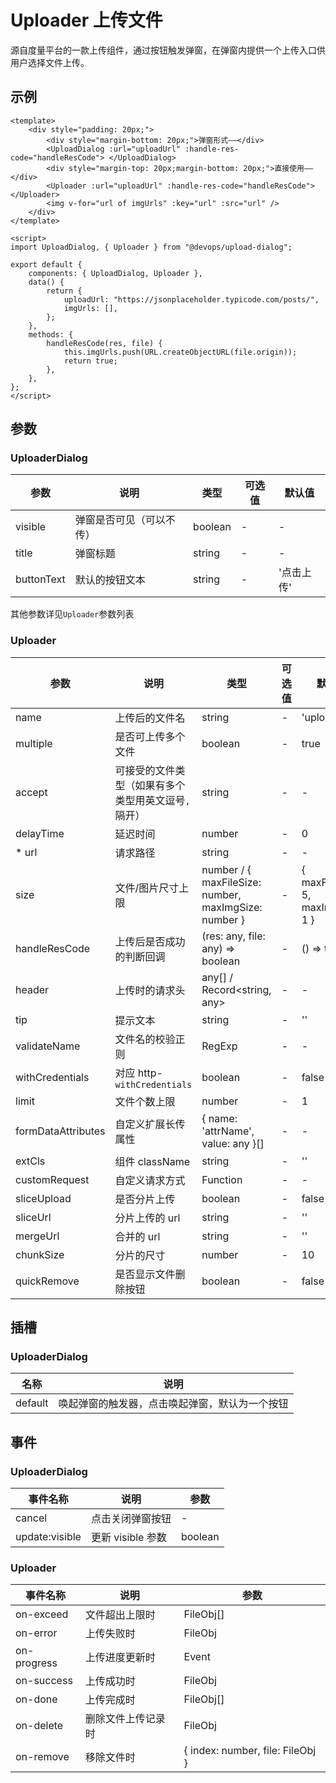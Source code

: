# Uploader 上传文件

源自度量平台的一款上传组件，通过按钮触发弹窗，在弹窗内提供一个上传入口供用户选择文件上传。

## 示例

```vue
<template>
    <div style="padding: 20px;">
        <div style="margin-bottom: 20px;">弹窗形式——</div>
        <UploadDialog :url="uploadUrl" :handle-res-code="handleResCode"> </UploadDialog>
        <div style="margin-top: 20px;margin-bottom: 20px;">直接使用——</div>
        <Uploader :url="uploadUrl" :handle-res-code="handleResCode"> </Uploader>
        <img v-for="url of imgUrls" :key="url" :src="url" />
    </div>
</template>

<script>
import UploadDialog, { Uploader } from "@devops/upload-dialog";

export default {
    components: { UploadDialog, Uploader },
    data() {
        return {
            uploadUrl: "https://jsonplaceholder.typicode.com/posts/",
            imgUrls: [],
        };
    },
    methods: {
        handleResCode(res, file) {
            this.imgUrls.push(URL.createObjectURL(file.origin));
            return true;
        },
    },
};
</script>
```

## 参数

### UploaderDialog

| 参数       | 说明                     | 类型    | 可选值 | 默认值     |
| ---------- | ------------------------ | ------- | ------ | ---------- |
| visible    | 弹窗是否可见（可以不传） | boolean | -      | -          |
| title      | 弹窗标题                 | string  | -      | -          |
| buttonText | 默认的按钮文本           | string  | -      | '点击上传' |

其他参数详见`Uploader`参数列表

### Uploader

| 参数               | 说明                                                | 类型                                                 | 可选值 | 默认值                            |
| ------------------ | --------------------------------------------------- | ---------------------------------------------------- | ------ | --------------------------------- |
| name               | 上传后的文件名                                      | string                                               | -      | 'upload_file'                     |
| multiple           | 是否可上传多个文件                                  | boolean                                              | -      | true                              |
| accept             | 可接受的文件类型（如果有多个类型用英文逗号`,`隔开） | string                                               | -      | -                                 |
| delayTime          | 延迟时间                                            | number                                               | -      | 0                                 |
| \* url             | 请求路径                                            | string                                               | -      | -                                 |
| size               | 文件/图片尺寸上限                                   | number / { maxFileSize: number, maxImgSize: number } | -      | { maxFileSize: 5, maxImgSize: 1 } |
| handleResCode      | 上传后是否成功的判断回调                            | (res: any, file: any) => boolean                     | -      | () => true                        |
| header             | 上传时的请求头                                      | any[] / Record<string, any>                          | -      | -                                 |
| tip                | 提示文本                                            | string                                               | -      | ''                                |
| validateName       | 文件名的校验正则                                    | RegExp                                               | -      | -                                 |
| withCredentials    | 对应 http-`withCredentials`                         | boolean                                              | -      | false                             |
| limit              | 文件个数上限                                        | number                                               | -      | 1                                 |
| formDataAttributes | 自定义扩展长传属性                                  | { name: 'attrName', value: any }[]                   | -      | -                                 |
| extCls             | 组件 className                                      | string                                               | -      | ''                                |
| customRequest      | 自定义请求方式                                      | Function                                             | -      | -                                 |
| sliceUpload        | 是否分片上传                                        | boolean                                              | -      | false                             |
| sliceUrl           | 分片上传的 url                                      | string                                               | -      | ''                                |
| mergeUrl           | 合并的 url                                          | string                                               | -      | ''                                |
| chunkSize          | 分片的尺寸                                          | number                                               | -      | 10                                |
| quickRemove        | 是否显示文件删除按钮                                | boolean                                              | -      | false                             |

## 插槽

### UploaderDialog

| 名称    | 说明                                           |
| ------- | ---------------------------------------------- |
| default | 唤起弹窗的触发器，点击唤起弹窗，默认为一个按钮 |

## 事件

### UploaderDialog

| 事件名称       | 说明              | 参数    |
| -------------- | ----------------- | ------- |
| cancel         | 点击关闭弹窗按钮  | -       |
| update:visible | 更新 visible 参数 | boolean |

### Uploader

| 事件名称    | 说明               | 参数                             |
| ----------- | ------------------ | -------------------------------- |
| on-exceed   | 文件超出上限时     | FileObj[]                        |
| on-error    | 上传失败时         | FileObj                          |
| on-progress | 上传进度更新时     | Event                            |
| on-success  | 上传成功时         | FileObj                          |
| on-done     | 上传完成时         | FileObj[]                        |
| on-delete   | 删除文件上传记录时 | FileObj                          |
| on-remove   | 移除文件时         | { index: number, file: FileObj } |
